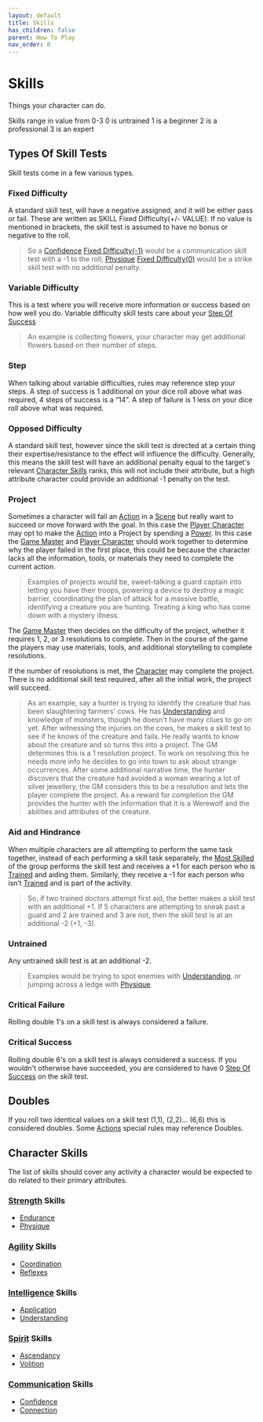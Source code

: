 ```yaml
---
layout: default
title: Skills
has_children: false
parent: How To Play
nav_order: 0
---
```

# Skills
Things your character can do.

Skills range in value from 0-3
0 is untrained
1 is a beginner
2 is a professional
3 is an expert

## Types Of Skill Tests

Skill tests come in a few various types.
### Fixed Difficulty
A standard skill test, will have a negative assigned, and it will be either pass or fail. These are written as SKILL Fixed Difficulty(+/- VALUE). If no value is mentioned in brackets, the skill test is assumed to have no bonus or negative to the roll.

> So a [Confidence](Communication#Confidence) [Fixed Difficulty(-1)](#Fixed%20Difficulty) would be a communication skill test with a -1 to the roll, [Physique](Strength#Physique) [Fixed Difficulty(0)](#Fixed%20Difficulty) would be a strike skill test with no additional penalty.

### Variable Difficulty
This is a test where you will receive more information or success based on how well you do. Variable difficulty skill tests care about your [Step Of Success](#Step)

> An example is collecting flowers, your character may get additional flowers based on their number of steps. 

### Step
When talking about variable difficulties, rules may reference step your steps. A step of success is 1 additional on your dice roll above what was required, 4 steps of success is a “14”. A step of failure is 1 less on your dice roll above what was required. 

### Opposed Difficulty
A standard skill test, however since the skill test is directed at a certain thing their expertise/resistance to the effect will influence the difficulty. Generally, this means the skill test will have an additional penalty equal to the target's relevant [Character Skills](#Character%20Skills) ranks, this will not include their attribute, but a high attribute character could provide an additional -1 penalty on the test.

### Project
Sometimes a character will fail an [Action](Game/Core/Terminology#Action) in a [Scene](Terminology#Scene) but really want to succeed or move forward with the goal. In this case the [Player Character](Game/Core/Terminology#Player%20Character) may opt to make the [Action](Game/Core/Terminology#Action) into a Project by spending a [Power](Game/Core/Blocks/Power). In this case the [Game Master](Game/Core/Terminology.md#Game%20Master) and [Player Character](Game/Core/Terminology.md#Player%20Character) should work together to determine why the player failed in the first place, this could be because the character lacks all the information, tools, or materials they need to complete the current action.

> Examples of projects would be, sweet-talking a guard captain into letting you have their troops, powering a device to destroy a magic barrier, coordinating the plan of attack for a massive battle, identifying a creature you are hunting. Treating a king who has come down with a mystery illness.

The [Game Master](Game/Core/Terminology.md#Game%20Master) then decides on the difficulty of the project, whether it requires 1, 2, or 3 resolutions to complete. Then in the course of the game the players may use materials, tools, and additional storytelling to complete resolutions. 

If the number of resolutions is met, the [Character](Game/Core/Terminology#Character) may complete the project. There is no additional skill test required, after all the initial work, the project will succeed.

> As an example, say a hunter is trying to identify the creature that has been slaughtering farmers' cows. He has [Understanding](Intelligence#Understanding) and knowledge of monsters, though he doesn't have many clues to go on yet. After witnessing the injuries on the cows, he makes a skill test to see if he knows of the creature and fails. He really wants to know about the creature and so turns this into a project. The GM determines this is a 1 resolution project. To work on resolving this he needs more info he decides to go into town to ask about strange occurrences.
> After some additional narrative time, the hunter discovers that the creature had avoided a woman wearing a lot of silver jewellery, the GM considers this to be a resolution and lets the player complete the project. 
> As a reward for completion the GM provides the hunter with the information that it is a Werewolf and the abilities and attributes of the creature.

### Aid and Hindrance
When multiple characters are all attempting to perform the same task together, instead of each performing a skill task separately, the [Most Skilled](Terminology#Most%20Skilled) of the group performs the skill test and receives a +1 for each person who is [Trained](Terminology#Trained) and aiding them. Similarly, they receive a -1 for each person who isn’t [Trained](Terminology#Trained) and is part of the activity. 

> So, if two trained doctors attempt first aid, the better makes a skill test with an additional +1. 
> If 5 characters are attempting to sneak past a guard and 2 are trained and 3 are not, then the skill test is at an additional -2 (+1, -3).

### Untrained
Any untrained skill test is at an additional -2.

> Examples would be trying to spot enemies with [Understanding](Intelligence#Understanding), or jumping across a ledge with [Physique](Strength#Physique). 

### Critical Failure
Rolling double 1's on a skill test is always considered a failure.

### Critical Success
Rolling double 6's on a skill test is always considered a success. If you wouldn't otherwise have succeeded, you are considered to have 0 [Step Of Success](#Step) on the skill test.

## Doubles
If you roll two identical values on a skill test (1,1), (2,2)… (6,6) this is considered doubles. Some [Actions](Terminology#Action) special rules may reference Doubles.

## Character Skills
The list of skills should cover any activity a character would be expected to do related to their primary attributes.

### [Strength](Strength) Skills
* [Endurance](Strength#Endurance)
* [Physique](Strength#Physique)

### [Agility](Agility) Skills
* [Coordination](Agility#Coordination)
* [Reflexes](Agility#Reflexes)

### [Intelligence](Intelligence) Skills
* [Application](Intelligence#Application)
* [Understanding](Intelligence#Understanding)

### [Spirit](Spirit) Skills
* [Ascendancy](Spirit#Ascendancy)
* [Volition](Spirit#Volition)

### [Communication](Communication) Skills
* [Confidence](Communication#Confidence)
* [Connection](Communication#Connection)